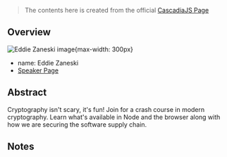 > The contents here is created from the official [CascadiaJS Page](https://2022.cascadiajs.com/speakers/eddie-zaneski)

## Overview

![Eddie Zaneski image](https://create-4jr.begin.app/_static/2022/eddie-zaneski.jpg){max-width: 300px}
- name: Eddie Zaneski
- [Speaker Page](https://2022.cascadiajs.com/speakers/eddie-zaneski)

## Abstract

Cryptography isn't scary, it's fun! Join for a crash course in modern cryptography. Learn what's available in Node and the browser along with how we are securing the software supply chain.

## Notes